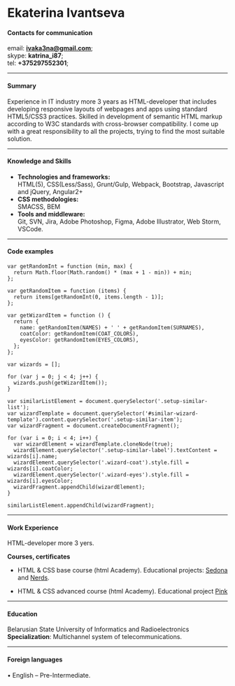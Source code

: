 # Ekaterina Ivantseva

#### Contacts for communication

email: **ivaka3na@gmail.com**;\
skype: **katrina_i87**;\
tel: **+375297552301**;

---

#### Summary

Experience in IT industry more 3 years as HTML-developer that includes developing responsive layouts of webpages and apps using standard HTML5/CSS3 practices. Skilled in development of semantic HTML markup according to W3C standards with cross-browser compatibility. I come up with a great responsibility to all the projects, trying to find the most suitable solution.

---

#### Knowledge and Skills

- **Technologies and frameworks:**\
  HTML(5), CSS(Less/Sass), Grunt/Gulp, Webpack, Bootstrap, Javascript and jQuery, Angular2+
- **CSS methodologies:**\
  SMACSS, BEM
- **Tools and middleware:**\
  Git, SVN, Jira, Adobe Photoshop, Figma, Adobe Illustrator, Web Storm, VSCode.

---

#### Code examples

```
var getRandomInt = function (min, max) {
  return Math.floor(Math.random() * (max + 1 - min)) + min;
};

var getRandomItem = function (items) {
  return items[getRandomInt(0, items.length - 1)];
};

var getWizardItem = function () {
  return {
    name: getRandomItem(NAMES) + ' ' + getRandomItem(SURNAMES),
    coatColor: getRandomItem(COAT_COLORS),
    eyesColor: getRandomItem(EYES_COLORS),
  };
};

var wizards = [];

for (var j = 0; j < 4; j++) {
  wizards.push(getWizardItem());
}

var similarListElement = document.querySelector('.setup-similar-list');
var wizardTemplate = document.querySelector('#similar-wizard-template').content.querySelector('.setup-similar-item');
var wizardFragment = document.createDocumentFragment();

for (var i = 0; i < 4; i++) {
  var wizardElement = wizardTemplate.cloneNode(true);
  wizardElement.querySelector('.setup-similar-label').textContent = wizards[i].name;
  wizardElement.querySelector('.wizard-coat').style.fill = wizards[i].coatColor;
  wizardElement.querySelector('.wizard-eyes').style.fill = wizards[i].eyesColor;
  wizardFragment.appendChild(wizardElement);
}

similarListElement.appendChild(wizardFragment);
```

---

#### Work Experience

HTML-developer more 3 yers.

**Courses, certificates**

- HTML & CSS base course (html Academy). Educational projects: [Sedona](https://katrinaiva.github.io/188118-sedona/) and [Nerds](https://katrinaiva.github.io/188118-nerds/).

- HTML & CSS advanced course (html Academy). Educational project [Pink](https://katrinaiva.github.io/188118-pink/)

---

#### Education

Belarusian State University of Informatics and Radioelectronics \
**Specialization**: Multichannel system of telecommunications.

---

#### Foreign languages

• English – Pre-Intermediate.
